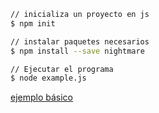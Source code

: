 ```bash
// inicializa un proyecto en js
$ npm init

// instalar paquetes necesarios
$ npm install --save nightmare

// Ejecutar el programa
$ node example.js
```

[ejemplo básico](https://github.com/manviny/nightmarejs/blob/master/scratch.js)
